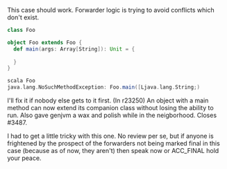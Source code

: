 This case should work.  Forwarder logic is trying to avoid conflicts which don't exist.
```scala
class Foo

object Foo extends Foo {
  def main(args: Array[String]): Unit = {
    
  }
}
```
```scala
scala Foo
java.lang.NoSuchMethodException: Foo.main([Ljava.lang.String;)
```

I'll fix it if nobody else gets to it first.
(In r23250) An object with a main method can now extend its companion class
without losing the ability to run.  Also gave genjvm a wax and
polish while in the neigborhood.  Closes #3487.

I had to get a little tricky with this one.  No review per se,
but if anyone is frightened by the prospect of the forwarders not
being marked final in this case (because as of now, they aren't)
then speak now or ACC_FINAL hold your peace.
